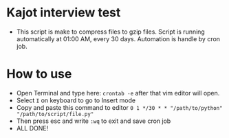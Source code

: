 # Kajot interview test
- This script is make to compress files to gzip files. Script is running automatically at 01:00 AM, every 30 days. Automation is handle by cron job.

# How to use
- Open Terminal and type here: `crontab -e`
    after that vim editor will open.
- Select `I` on keyboard to go to Insert mode
- Copy and paste this command to editor `0 1 */30 * * "/path/to/python" "/path/to/script/file.py"`
- Then press esc and write `:wq` to exit and save cron job
- ALL DONE!
